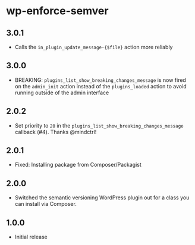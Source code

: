 # wp-enforce-semver

## 3.0.1

- Calls the `in_plugin_update_message-{$file}` action more reliably

## 3.0.0

- BREAKING: `plugins_list_show_breaking_changes_message` is now fired on the `admin_init` action instead of the `plugins_loaded` action to avoid running outside of the admin interface

## 2.0.2

- Set priority to `20` in the `plugins_list_show_breaking_changes_message` callback (#4). Thanks @mindctrl!

## 2.0.1

- Fixed: Installing package from Composer/Packagist

## 2.0.0

- Switched the semantic versioning WordPress plugin out for a class you can install via Composer.

## 1.0.0

- Initial release

